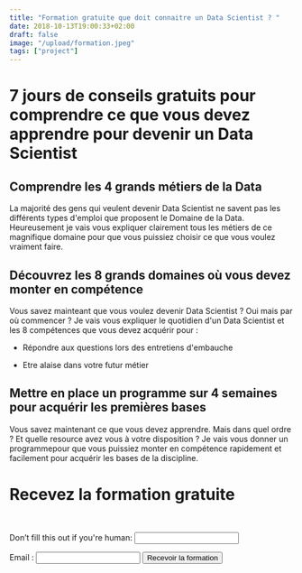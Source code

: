 ```yaml
---
title: "Formation gratuite que doit connaitre un Data Scientist ? "
date: 2018-10-13T19:00:33+02:00
draft: false
image: "/upload/formation.jpeg"
tags: ["project"]
---
```


# 7 jours de conseils gratuits pour comprendre ce que vous devez apprendre pour devenir un Data Scientist

## Comprendre les 4 grands métiers de la Data

La majorité des gens qui veulent devenir Data Scientist ne savent pas les différents types d'emploi que proposent le Domaine de la Data.
Heureusement je vais vous expliquer clairement tous les métiers de ce magnifique domaine pour que vous puissiez choisir ce que vous voulez vraiment faire.

## Découvrez les 8 grands domaines où vous devez monter en compétence

Vous savez mainteant que vous voulez devenir Data Scientist ? Oui mais par où commencer ? Je vais vous expliquer le quotidien d'un Data Scientist et les 8 compétences que vous devez acquérir pour :

- Répondre aux questions lors des entretiens d'embauche

- Etre alaise dans votre futur métier


## Mettre en place un programme sur 4 semaines pour acquérir les premières bases

Vous savez maintenant ce que vous devez apprendre. Mais dans quel ordre ? Et quelle resource avez vous à votre disposition ? Je vais vous donner un programmepour que vous puissiez monter en compétence rapidement et facilement pour acquérir les bases de la discipline.

# Recevez la formation gratuite
<br />
<form name="contact" method="POST" netlify-honeypot="bot-field" netlify>
  <p class="hidden">
    <label>Don’t fill this out if you're human: <input name="bot-field" /></label>
  </p>
  <p>
    <label> Email : <input type="email" name="email" /></label> <button type="submit"> Recevoir la formation </button>
  </p>

</form>

